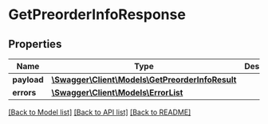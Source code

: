 # GetPreorderInfoResponse

## Properties
Name | Type | Description | Notes
------------ | ------------- | ------------- | -------------
**payload** | [**\Swagger\Client\Models\GetPreorderInfoResult**](GetPreorderInfoResult.md) |  | [optional] 
**errors** | [**\Swagger\Client\Models\ErrorList**](ErrorList.md) |  | [optional] 

[[Back to Model list]](../../README.md#documentation-for-models) [[Back to API list]](../../README.md#documentation-for-api-endpoints) [[Back to README]](../../README.md)

